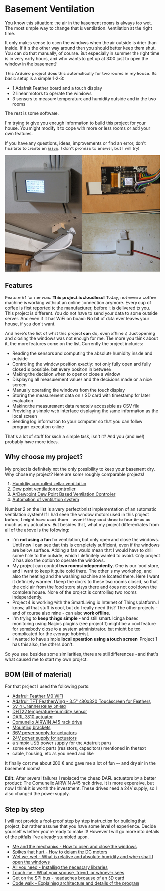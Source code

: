 # Basement Ventilation

You know this situation: the air in the basement rooms is always too wet. The most simple way to change that is ventilation. Ventilation at the right time.

It only makes sense to open the windows when the air outside is drier than inside. If it is the other way around then you should better keep them shut. You can do that manually, of course. But especially in summer the right time is in very early hours, and who wants to get up at 3:00 just to open the window in the basement?

This Arduino project does this automatically for two rooms in my house. Its basic setup is a simple 1-2-3:

* 1 Adafruit Feather board and a touch display
* 2 linear motors to operate the windows
* 3 sensors to measure temperature and humidity outside and in the two rooms

The rest is some software.

I'm trying to give you enough information to build this project for your house. You might modify it to cope with more or less rooms or add your own features.

If you have any questions, ideas, improvements or find an error, don't hesitate to create an [issue](../../issues). I don't promise to answer, but I will try!

![Overview](doc/overview.jpg)

## Features

Feature #1 for me was: **This project is cloudless!** Today, not even a coffee machine is working without an online connection anymore. Every cup of coffee is first reported to the manufacturer, before it is delivered to you. This project is different. You do not have to send your data to some outside server. And even if it has WiFi on board: No bit of data ever leaves your house, if you don't want.

And here's the list of what this project **can** do, even offline :) Just opening and closing the windows was not enough for me. The more you think about it, the more features come on the list. Currently the project includes:

* Reading the sensors and computing the absolute humidity inside and outside
* Controlling the window position exactly: not only fully open and fully closed is possible, but every position in between
* Making the decision when to open or close a window
* Displaying all measurement values and the decisions made on a nice screen
* Manually operating the windows from the touch display
* Storing the measurement data on a SD card with timestamp for later evaluation
* Making the measurement data remotely accessible as CSV file
* Providing a simple web interface displaying the same information as the local screen
* Sending log information to your computer so that you can follow program execution online

That's a lot of stuff for such a simple task, isn't it? And you (and me!) probably have more ideas.

## Why choose my project?

My project is definitely not the only possibility to keep your basement dry. Why chose my project? Here are some roughly comparable projects!

1. [Humidity controlled cellar ventilation](https://www.raspberrypi.org/forums/viewtopic.php?t=152917)
2. [Dew point ventilation controller](http://danifold.net/fancontrol.html)
3. [ArDewpoint Dew Point Based Ventilation Controller](http://www.instructables.com/id/ArDewpoint-Dew-Point-Based-Ventilation-Controller/)
4. [Automation of ventilation system](https://create.arduino.cc/projecthub/team-iminds-iot/automation-of-ventilation-system-1913a5)

Number 2 on the list is a very perfectionist implementation of an automatic ventilation system! If I had seen the window motors used in this project before, I might have used them - even if they cost three to four times as much as my actuators. But besides that, what my project differentiates from all of the above is the following:

* I'm **not using a fan** for ventilation, but only open and close the windows. Until now I can see that this is completely sufficient, even if the windows are below surface. Adding a fan would mean that I would have to drill some hole to the outside, which I definitely wanted to avoid. Only project 2 has also the option to operate the windows.
* My project can control **two rooms independently**. One is our food store, and I want to keep it quite cold there. The other is my workshop, and also the heating and the washing machine are located there. Here I want it definitely warmer. I keep the doors to these two rooms closed, so that the cold air from the food store stays there and does not cool down the complete house. None of the project is controlling two rooms independently.
* Project 4 is working with the SmartLiving.io Internet of Things platform. I know, all that stuff is cool, but do I really need this? The other projects - and of course also mine - can also **work offline**.
* I'm trying to **keep things simple** - and still smart. Icinga based monitoring using Nagios plugins (see project 1) might be a cool feature for somebody close to a system administrator, but might be too complicated for the average hobbyist.
* I wanted to have simple **local operation using a touch screen**. Project 1 has this also, the others don't.

So you see, besides some similarities, there are still differences - and that's what caused me to start my own project.

## BOM (Bill of material)

For that project I used the following parts:

* [Adafruit Feather M0 WiFi](https://www.adafruit.com/product/3010)
* [Adafruit TFT FeatherWing - 3.5" 480x320 Touchscreen for Feathers](https://www.adafruit.com/product/3651)
* [5V 4 Channel Relay Shield](https://www.exp-tech.de/module/relais/4262/5v-4-channel-relay-shield?c=1048)
* [DHT22 temperature-humidity sensor](https://www.exp-tech.de/sensoren/temperatur/5604/dht22-temperature-humidity-sensor-extras)
* ~~[DARL 3610 actuator](http://www.summit-media.de/shop/Aktuatoren-Positioner/Aktuator-Superjack-DARL-3610.html)~~
* [Comunello AIRWIN A45 rack drive](https://narwa.de/product_info.php?products_id=1060)
* [Mounting brackets](https://www.amazon.de/MagiDeal-St%C3%BCck-Hochleistungs-Montageb%C3%BCgel-Halterung-Linearantrieb/dp/B072F7M92G)
* ~~[36V power supply for actuators](https://www.voelkner.de/products/902705/Mean-Well-AC-DC-Netzteilbaustein-geschlossen-LRS-75-36-36-V-DC-2.1-A-75.6-W.html)~~
* [24V power supply for actuators](https://www.voelkner.de/products/902704/Mean-Well-LRS-75-24-AC-DC-Netzteilbaustein-geschlossen-3.2A-76.8W-24-V-DC-1St..html)
* a simple USB power supply for the Adafruit parts
* some electronic parts (resistors, capacitors) mentioned in the text
* cable, housing, etc as you need and like

It finally cost me about 200 € and gave me a lot of fun -- and dry air in the basement rooms!

**Edit:** After several failures I replaced the cheap DARL actuators by a better product: The Comunello AIRWIN A45 rack drive. It is more expensive, but now I think it is worth the investment. These drives need a 24V supply, so I also changed the power supply.

## Step by step

I will not provide a fool-proof step by step instruction for building that project, but rather assume that you have some level of experience. Decide yourself whether you're ready to make it! However I will go more into details of the pitfalls I've already stumbled upon.

* [Me and the mechanics - How to open and close the windows](doc/motors.md)
* [Spikes that hurt - How to dejam the DC motors](doc/spikes.md)
* [Wet wet wet - What is relative and absolute humidity and when shall I open the windows](doc/humidity.md)
* [All you need - Installing the necessary libraries](doc/libraries.md)
* [Touch me - What your spouse, friend, or whoever sees](doc/user.md)
* [Get on the SPI bus - headaches because of an SD card](doc/spi.md)
* [Code walk - Explaining architecture and details of the program](doc/code.md)
